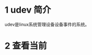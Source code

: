 # 1 udev 简介
udev是linux系统管理设备设备事件的系统。

# 2 查看当前
<!--stackedit_data:
eyJoaXN0b3J5IjpbLTg5NTA5NzA4NSwtMTQ2MzUzMTc0MV19
-->